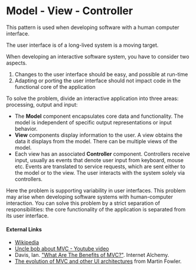 # Model - View - Controller

This pattern is used when developing software with a human computer interface. 

The user interface is of a long-lived system is a moving target. 

When developing an interactive software system, you have to consider two aspects. 

1. Changes to the user interface should be easy, and possible at run-time
2. Adapting or porting the user interface should not impact code in the functional core of the application 

To solve the problem, divide an interactive application into three areas: processing, output and input:

* The **Model** component encapsulates core data and functionality. The model is independent of specific output representations or input behavior. 
* **View** components display information to the user. A view obtains the data it displays from the model. There can be multiple views of the model. 
* Each view has an associated **Controller** component. Controllers receive input, usually as events that denote user input from keyboard, mouse etc. Events are translated to service requests, which are sent either to the model or to the view. The user interacts with the system solely via controllers. 

Here the problem is supporting variability in user interfaces. This problem may arise when developing software systems with human-computer interaction. You can solve this problem by a strict separation of responsibilities: the core functionality of the application is separated from its user interface.

#### External Links

* [Wikipedia](https://en.wikipedia.org/wiki/Model%E2%80%93view%E2%80%93controller)
* [Uncle bob about MVC - Youtube video](https://www.youtube.com/watch?v=o_TH-Y78tt4&t=1667s)
* Davis, Ian. ["What Are The Benefits of MVC?"](http://blog.iandavis.com/2008/12/what-are-the-benefits-of-mvc/). Internet Alchemy. 
* [The evolution of MVC and other UI architectures](http://martinfowler.com/eaaDev/uiArchs.html) from Martin Fowler.

